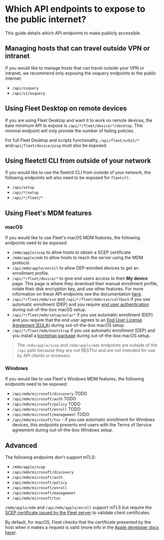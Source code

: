 # Which API endpoints to expose to the public internet?

This guide details which API endpoints to make publicly accessible.

## Managing hosts that can travel outside VPN or intranet

If you would like to manage hosts that can travel outside your VPN or intranet, we recommend only exposing the osquery endpoints to the public internet:

- `/api/osquery`
- `/api/v1/osquery`

## Using Fleet Desktop on remote devices

If you are using Fleet Desktop and want it to work on remote devices, the bare minimum API to expose is `/api/*/fleet/device/*/desktop`. This minimal endpoint will only provide the number of failing policies.

For full Fleet Desktop and scripts functionality, `/api/fleet/orbit/*` and`/api/fleet/device/ping` must also be exposed.

## Using fleetctl CLI from outside of your network

If you would like to use the fleetctl CLI from outside of your network, the following endpoints will also need to be exposed for `fleetctl`:

- `/api/setup`
- `/api/*/setup`
- `/api/*/fleet/*`

## Using Fleet's MDM features

### macOS

If you would like to use Fleet's macOS MDM features, the following endpoints need to be exposed:

- `/mdm/apple/scep` to allow hosts to obtain a SCEP certificate.
- `/mdm/apple/mdm` to allow hosts to reach the server using the MDM protocol.
- `/api/mdm/apple/enroll` to allow DEP-enrolled devices to get an enrollment profile.
- `/api/*/fleet/device/*` to give end users access to their **My device** page. This page is where they download their manual enrollment profile, rotate their disk encryption key, and use other features. For more information on these API endpoints see the documentation [here](https://github.com/fleetdm/fleet/blob/main/docs/Contributing/API-for-contributors.md#device-authenticated-routes).
- `/api/*/fleet/mdm/sso` and `/api/*/fleet/mdm/sso/callback` if you use automatic enrollment (DEP) and you require [end user authentication](https://fleetdm.com/docs/using-fleet/mdm-macos-setup-experience#end-user-authentication-and-eula) during out-of-the-box macOS setup.
- `/api/*/fleet/mdm/setup/eula/*` if you use automatic enrollment (DEP) and you require that the end user agrees to an [End User License Agreement (EULA)](https://fleetdm.com/docs/using-fleet/mdm-macos-setup-experience#end-user-authentication-and-eula) during out-of-the-box macOS setup.
- `/api/*/fleet/mdm/bootstrap` if you use automatic enrollment (DEP) and you install a [bootstrap package](https://fleetdm.com/docs/using-fleet/mdm-macos-setup-experience#bootstrap-package) during out-of-the-box macOS setup.

> The `/mdm/apple/scep` and `/mdm/apple/mdm` endpoints are outside of the `/api` path because they
> are not RESTful and are not intended for use by API clients or browsers.

### Windows

If you would like to use Fleet's Windows MDM features, the following endpoints need to be exposed:

- `/api/mdm/microsoft/discovery` TODO
- `/api/mdm/microsoft/auth` TODO
- `/api/mdm/microsoft/policy` TODO
- `/api/mdm/microsoft/enroll` TODO
- `/api/mdm/microsoft/management` TODO
- `/api/mdm/microsoft/tos` - if you use automatic enrollment for Windows devices, this endpoints presents end users with the Terms of Service agreement during out-of-the-box Windows setup.

## Advanced

The following endpoints don't support mTLS:
- `/mdm/apple/scep`
- `/api/mdm/microsoft/discovery`
- `/api/mdm/microsoft/auth`
- `/api/mdm/microsoft/policy`
- `/api/mdm/microsoft/enroll`
- `/api/mdm/microsoft/management`
- `/api/mdm/microsoft/tos`

`/mdm/apple/mdm` and `/api/mdm/apple/enroll` support mTLS but require the [SCEP certificate issued by the Fleet server](https://fleetdm.com/docs/configuration/fleet-server-configuration#mdm-apple-scep-cert-bytes) to validate client certificates. 

By default, for macOS, Fleet checks that the certificate presented by the host when it makes a request is valid (more info in the [Apple developer docs here](https://developer.apple.com/documentation/devicemanagement/implementing_device_management/managing_certificates_for_mdm_servers_and_devices#3677960)).

<meta name="category" value="guides">
<meta name="authorGitHubUsername" value="mike-j-thomas">
<meta name="authorFullName" value="Mike Thomas">
<meta name="publishedOn" value="2023-11-13">
<meta name="articleTitle" value="Which API endpoints to expose to the public internet?">
